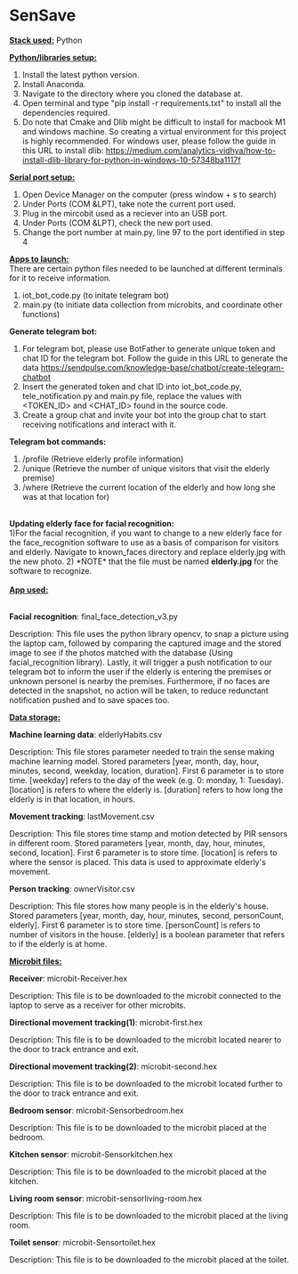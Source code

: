 # SenSave

<u><b>Stack used:</b></u>
Python

<u><b>Python/libraries setup:</b></u>
1) Install the latest python version.
2) Install Anaconda.
3) Navigate to the directory where you cloned the database at.
4) Open terminal and type "pip install -r requirements.txt" to install all the dependencies required.
5) Do note that Cmake and Dlib might be difficult to install for macbook M1 and windows machine. So creating a virtual environment for this project is highly recommended. For windows user, please follow the guide in this URL to install dlib: https://medium.com/analytics-vidhya/how-to-install-dlib-library-for-python-in-windows-10-57348ba1117f

<u><b>Serial port setup:</b></u>
1) Open Device Manager on the computer (press window + s to search)
2) Under Ports (COM &LPT), take note the current port used.
3) Plug in the mircobit used as a reciever into an USB port.
4) Under Ports (COM &LPT), check the new port used.
5) Change the port number at main.py, line 97 to the port identified in step 4

<u><b>Apps to launch: </b></u><br>
There are certain python files needed to be launched at different terminals for it to receive information. <br>
1) iot_bot_code.py (to initate telegram bot) <br>
2) main.py (to initiate data collection from microbits, and coordinate other functions) <br>

<b>Generate telegram bot:</b><br>
1) For telegram bot, please use BotFather to generate unique token and chat ID for the telegram bot. Follow the guide in this URL to generate the data https://sendpulse.com/knowledge-base/chatbot/create-telegram-chatbot <br>
2) Insert the generated token and chat ID into iot_bot_code.py, tele_notification.py and main.py file, replace the values with <TOKEN_ID> and <CHAT_ID> found in the source code. <br>
3) Create a group chat and invite your bot into the group chat to start receiving notifications and interact with it. <br>

<b>Telegram bot commands:</b><br>
1) /profile (Retrieve elderly profile information)
2) /unique (Retrieve the number of unique visitors that visit the elderly premise)
3) /where (Retrieve the current location of the elderly and how long she was at that location for)

<br>
<b>Updating elderly face for facial recognition:</b><br>
1)For the facial recognition, if you want to change to a new elderly face for the face_recognition software to use as a basis of comparison for visitors and elderly. Navigate to known_faces directory and replace elderly.jpg with the new photo.
2) *NOTE* that the file must be named <b>elderly.jpg</b> for the software to recognize.
<br><br>
<u><b>App used: </b></u><br><br>

<b>Facial recognition</b>: final_face_detection_v3.py

Description: This file uses the python library opencv, to snap a picture using the laptop cam, followed by comparing the captured image and the stored image to see if the photos matched with the database (Using facial_recognition library). Lastly, it will trigger a push notification to our telegram bot to inform the user if the elderly is entering the premises or unknown personel is nearby the premises. Furthermore, if no faces are detected in the snapshot, no action will be taken, to reduce redunctant notification pushed and to save spaces too.

<u><b>Data storage: </b></u>

<b>Machine learning data</b>: elderlyHabits.csv

Description: This file stores parameter needed to train the sense making machine learning model. Stored parameters [year, month, day, hour, minutes, second, weekday, location, duration]. First 6 parameter is to store time. [weekday] refers to the day of the week (e.g. 0: monday, 1: Tuesday). [location] is refers to where the elderly is. [duration] refers to how long the elderly is in that location, in hours.

<b>Movement tracking</b>: lastMovement.csv

Description: This file stores time stamp and motion detected by PIR sensors in different room. Stored parameters [year, month, day, hour, minutes, second, location]. First 6 parameter is to store time. [location] is refers to where the sensor is placed. This data is used to approximate elderly's movement.

<b>Person tracking</b>: ownerVisitor.csv

Description: This file stores how many people is in the elderly's house. Stored parameters [year, month, day, hour, minutes, second, personCount, elderly]. First 6 parameter is to store time. [personCount] is refers to number of visitors in the house. [elderly] is a boolean parameter that refers to if the elderly is at home.

<u><b>Microbit files: </b></u>

<b>Receiver</b>: microbit-Receiver.hex

Description: This file is to be downloaded to the microbit connected to the laptop to serve as a receiver for other microbits.

<b>Directional movement tracking(1)</b>: microbit-first.hex

Description: This file is to be downloaded to the microbit located nearer to the door to track entrance and exit.

<b>Directional movement tracking(2)</b>: microbit-second.hex

Description: This file is to be downloaded to the microbit located further to the door to track entrance and exit.

<b>Bedroom sensor</b>: microbit-Sensorbedroom.hex

Description: This file is to be downloaded to the microbit placed at the bedroom.

<b>Kitchen sensor</b>: microbit-Sensorkitchen.hex

Description: This file is to be downloaded to the microbit placed at the kitchen.

<b>Living room sensor</b>: microbit-sensorliving-room.hex

Description: This file is to be downloaded to the microbit placed at the living room.

<b>Toilet sensor</b>: microbit-Sensortoilet.hex

Description: This file is to be downloaded to the microbit placed at the toilet.
